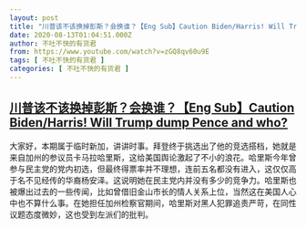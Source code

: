 ```yaml
---
layout: post
title: "川普该不该换掉彭斯？会换谁？【Eng Sub】Caution Biden/Harris! Will Trump dump Pence and who?"
date: 2020-08-13T01:04:51.000Z
author: 不吐不快的有货君
from: https://www.youtube.com/watch?v=zGQ8qv60u9E
tags: [ 不吐不快的有货君 ]
categories: [ 不吐不快的有货君 ]
---
```

<!--1597280691000-->
[川普该不该换掉彭斯？会换谁？【Eng Sub】Caution Biden/Harris! Will Trump dump Pence and who?](https://www.youtube.com/watch?v=zGQ8qv60u9E)
------

<div>
大家好，本期属于临时新加，讲讲时事。拜登终于挑选出了他的竞选搭档，她就是来自加州的参议员卡马拉哈里斯，这给美国舆论激起了不小的浪花。哈里斯今年曾参与民主党的党内初选，但最终得票率并不理想，连前五名都没有进入，这仅仅高于名不见经传的华裔杨安泽。这说明她在民主党内并没有多少的竞争力。哈里斯也被爆出过去的一些传闻，比如曾借旧金山市长的情人关系上位，当然这在美国人心中也不算什么事。在她担任加州检察官期间，哈里斯对黑人犯罪追责严苛，在同性议题态度微妙，这也受到左派们的批判。
</div>
